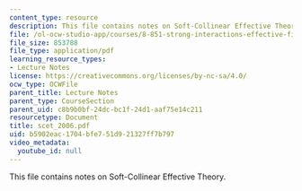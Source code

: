 ```yaml
---
content_type: resource
description: This file contains notes on Soft-Collinear Effective Theory.
file: /ol-ocw-studio-app/courses/8-851-strong-interactions-effective-field-theories-of-qcd-spring-2006/b5902eac1704bfe751d921327ff7b797_scet_2006.pdf
file_size: 853788
file_type: application/pdf
learning_resource_types:
- Lecture Notes
license: https://creativecommons.org/licenses/by-nc-sa/4.0/
ocw_type: OCWFile
parent_title: Lecture Notes
parent_type: CourseSection
parent_uid: c8b9b0bf-24dc-bc1f-24d1-aaf75e14c211
resourcetype: Document
title: scet_2006.pdf
uid: b5902eac-1704-bfe7-51d9-21327ff7b797
video_metadata:
  youtube_id: null
---
```

This file contains notes on Soft-Collinear Effective Theory.